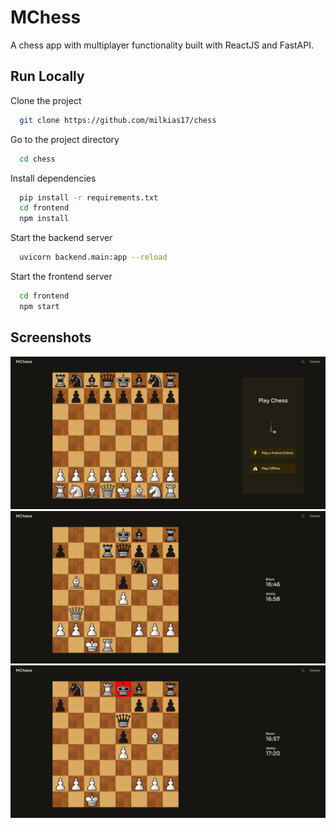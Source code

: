 # MChess

A chess app with multiplayer functionality built with ReactJS and FastAPI.

## Run Locally

Clone the project

```bash
  git clone https://github.com/milkias17/chess
```

Go to the project directory

```bash
  cd chess
```

Install dependencies

```bash
  pip install -r requirements.txt
  cd frontend
  npm install
```

Start the backend server

```bash
  uvicorn backend.main:app --reload
```

Start the frontend server

```bash
  cd frontend
  npm start
```

## Screenshots

![App Screenshot](./screenshot.png)
![App Screenshot](./screenshot2.png)
![App Screenshot](./screenshot3.png)

